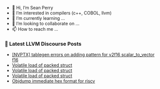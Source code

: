 - 👋 Hi, I’m Sean Perry
- 👀 I’m interested in compilers (c++, COBOL, llvm)
- 🌱 I’m currently learning ...
- 💞️ I’m looking to collaborate on ...
- 📫 How to reach me ...

<!---
s66perry/s66perry is a ✨ special ✨ repository because its `README.md` (this file) appears on your GitHub profile.
You can click the Preview link to take a look at your changes.
--->
### 📕 Latest LLVM Discourse Posts

<!-- DISCOURSE-LLVM:START -->
- [[NVPTX] tablegen errors on adding pattern for v2f16 scalar_to_vector f16](https://discourse.llvm.org/t/nvptx-tablegen-errors-on-adding-pattern-for-v2f16-scalar-to-vector-f16/76593#post_1)
- [Volatile load of packed struct](https://discourse.llvm.org/t/volatile-load-of-packed-struct/76592#post_3)
- [Volatile load of packed struct](https://discourse.llvm.org/t/volatile-load-of-packed-struct/76592#post_2)
- [Volatile load of packed struct](https://discourse.llvm.org/t/volatile-load-of-packed-struct/76592#post_1)
- [Objdump immediate hex format for riscv](https://discourse.llvm.org/t/objdump-immediate-hex-format-for-riscv/76591#post_2)
<!-- DISCOURSE-LLVM:END -->
